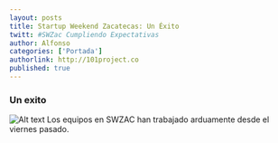 ```yaml
---
layout: posts 
title: Startup Weekend Zacatecas: Un Éxito
twitt: #SWZac Cumpliendo Expectativas 
author: Alfonso
categories: ['Portada']
authorlink: http://101project.co
published: true
---
```


### Un exito

![Alt text](http://i.imgur.com/XKAGgnKm.jpg)
Los equipos en SWZAC han trabajado arduamente desde el viernes pasado.
